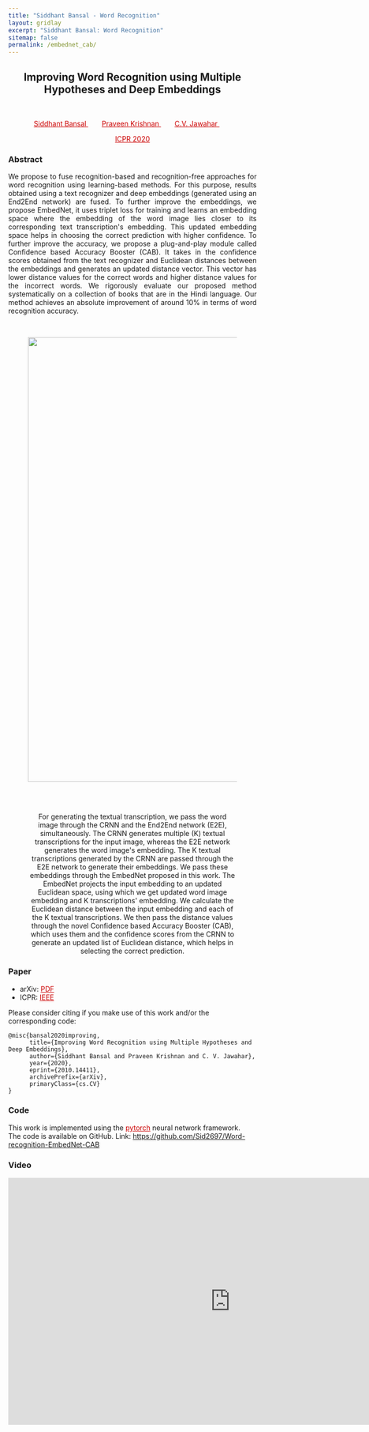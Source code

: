 ```yaml
---
title: "Siddhant Bansal - Word Recognition"
layout: gridlay
excerpt: "Siddhant Bansal: Word Recognition"
sitemap: false
permalink: /embednet_cab/
---
```


[comment]: Title
<h2 align="center"> Improving Word Recognition using Multiple Hypotheses and Deep Embeddings</h2>
<p>&nbsp;</p>

[comment]: Authors
<p style="text-align: center;">
<a href="https://sid2697.github.io" style="color: #CC0000"> Siddhant Bansal </a>
&nbsp;&nbsp;&nbsp;&nbsp;&nbsp;&nbsp;
<a href="https://kris314.github.io/" style="color: #CC0000"> Praveen Krishnan </a>
&nbsp;&nbsp;&nbsp;&nbsp;&nbsp;&nbsp;
<a href="https://faculty.iiit.ac.in/~jawahar/index.html" style="color: #CC0000"> C.V. Jawahar </a>
&nbsp;&nbsp;&nbsp;&nbsp;&nbsp;&nbsp;
</p>
<p style="text-align: center;"><a href="https://www.icpr2020.it/" style="color:#CC0000">ICPR 2020</a></p>

[comment]: Abstract
<h3> Abstract </h3>
<div style="text-align: justify">
We propose to fuse recognition-based and recognition-free approaches for word recognition using learning-based methods. 
For this purpose, results obtained using a text recognizer and deep embeddings (generated using an End2End network) are fused.
To further improve the embeddings, we propose EmbedNet, it uses triplet loss for training and learns an embedding space where the embedding of the word image lies closer to its corresponding text transcription's embedding.
This updated embedding space helps in choosing the correct prediction with higher confidence.
To further improve the accuracy, we propose a plug-and-play module called Confidence based Accuracy Booster (CAB). 
It takes in the confidence scores obtained from the text recognizer and Euclidean distances between the embeddings and generates an updated distance vector.
This vector has lower distance values for the correct words and higher distance values for the incorrect words.
We rigorously evaluate our proposed method systematically on a collection of books that are in the Hindi language.
Our method achieves an absolute improvement of around 10% in terms of word recognition accuracy.
</div>
<p>&nbsp;</p>
<center>
<figure>
		<div id="projectid">
    <img src="{{ site.url }}{{ site.baseurl }}/images/projectpic/EmbedNet_ProcessFlow.jpg" width="900px" />
		</div>
		<br />
    <p>&nbsp;</p>
    <figcaption>
        For generating the textual transcription, we pass the word image through the CRNN and the End2End network (E2E), simultaneously.
        The CRNN generates multiple (K) textual transcriptions for the input image, whereas the E2E network generates the word image's embedding.
        The K textual transcriptions generated by the CRNN are passed through the E2E network to generate their embeddings.
        We pass these embeddings through the EmbedNet proposed in this work.
        The EmbedNet projects the input embedding to an updated Euclidean space, using which we get updated word image embedding and K transcriptions' embedding.
        We calculate the Euclidean distance between the input embedding and each of the K textual transcriptions.
        We then pass the distance values through the novel Confidence based Accuracy Booster (CAB), which uses them and the confidence scores from the CRNN to generate an updated list of Euclidean distance, which helps in selecting the correct prediction.
    </figcaption>
</figure>
</center>

[comment]: Paper
<h3> Paper </h3>

- arXiv: <a href="https://arxiv.org/pdf/2010.14411.pdf" style="color: #CC0000">PDF</a>
- ICPR: <a href="https://ieeexplore.ieee.org/abstract/document/9412417" style="color: #CC0000">IEEE</a>

Please consider citing if you make use of this work and/or the corresponding code:

```
@misc{bansal2020improving,
      title={Improving Word Recognition using Multiple Hypotheses and Deep Embeddings}, 
      author={Siddhant Bansal and Praveen Krishnan and C. V. Jawahar},
      year={2020},
      eprint={2010.14411},
      archivePrefix={arXiv},
      primaryClass={cs.CV}
}
```

[comment]: Code
<h3> Code </h3>
This work is implemented using the <a href="https://pytorch.org/" style="color: #CC0000">pytorch</a> neural network framework.<br>
The code is available on GitHub. Link: <a href="https://github.com/Sid2697/Word-recognition-EmbedNet-CAB">https://github.com/Sid2697/Word-recognition-EmbedNet-CAB</a>

[comment]: Video
<h3> Video </h3>
<center>
<iframe width="900" height="500" src="https://www.youtube.com/embed/T_TYL-_HpbY" frameborder="0" allow="autoplay; encrypted-media" allowfullscreen></iframe>
</center>

<p>&nbsp;</p>
<p>&nbsp;</p>
